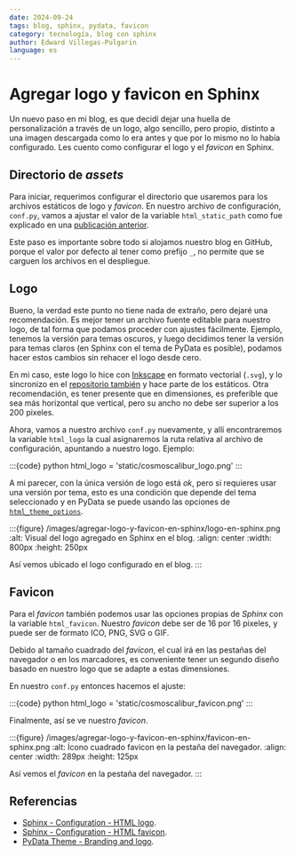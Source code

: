 ```yaml
---
date: 2024-09-24
tags: blog, sphinx, pydata, favicon
category: tecnología, blog con sphinx
author: Edward Villegas-Pulgarin
language: es
---
```


# Agregar logo y favicon en Sphinx

Un nuevo paso en mi blog, es que decidí dejar una huella de personalización a
través de un logo, algo sencillo, pero propio, distinto a una imagen descargada
como lo era antes y que por lo mismo no lo había configurado. Les cuento como
configurar el logo y el _favicon_ en Sphinx.


## Directorio de _assets_

Para iniciar, requerimos configurar el directorio que usaremos para los archivos
estáticos de logo y _favicon_. En nuestro archivo de configuración, `conf.py`,
vamos a ajustar el valor de la variable `html_static_path` como fue explicado en
una [publicación anterior](#sphinx-dir-setup).

Este paso es importante sobre todo si alojamos nuestro blog en GitHub, porque el
valor por defecto al tener como prefijo `_`, no permite que se carguen los archivos
en el despliegue.

## Logo

Bueno, la verdad este punto no tiene nada de extraño, pero dejaré una recomendación.
Es mejor tener un archivo fuente editable para nuestro logo, de tal forma que podamos
proceder con ajustes fácilmente. Ejemplo, tenemos la versión para temas oscuros, y luego
decidimos tener la versión para temas claros (en Sphinx con el tema de PyData es posible),
podamos hacer estos cambios sin rehacer el logo desde cero.

En mi caso, este logo lo hice con [Inkscape](https://inkscape.org/es/) en formato
vectorial (`.svg`), y lo sincronizo en el
[repositorio también](https://github.com/cosmoscalibur/cosmoscalibur.github.io/blob/master/static/logo/cosmoscalibur.svg)
y hace parte de los estáticos. Otra recomendación, es tener presente que en
dimensiones, es preferible que sea más horizontal que vertical, pero su ancho
no debe ser superior a los 200 pixeles.

Ahora, vamos a nuestro archivo `conf.py` nuevamente, y allí encontraremos la variable
`html_logo` la cual asignaremos la ruta relativa al archivo de configuración, apuntando
a nuestro logo. Ejemplo:

:::{code} python
html_logo = 'static/cosmoscalibur_logo.png'
:::

A mi parecer, con la única versión de logo está _ok_, pero si requieres usar una
versión por tema, esto es una condición que depende del tema seleccionado y en PyData
se puede usando las opciones de
[`html_theme_options`](https://pydata-sphinx-theme.readthedocs.io/en/stable/user_guide/branding.html#different-logos-for-light-and-dark-mode).

:::{figure} /images/agregar-logo-y-favicon-en-sphinx/logo-en-sphinx.png
   :alt: Visual del logo agregado en Sphinx en el blog.
   :align: center
   :width: 800px
   :height: 250px

   Así vemos ubicado el logo configurado en el blog.
:::


## Favicon

Para el _favicon_ también podemos usar las opciones propias de _Sphinx_ con la
variable `html_favicon`. Nuestro _favicon_ debe ser de 16 por 16 pixeles, y puede
ser de formato ICO, PNG, SVG o GIF.

Debido al tamaño cuadrado del _favicon_, el cual irá en las pestañas del navegador
o en los marcadores, es conveniente tener un segundo diseño basado en nuestro logo
que se adapte a estas dimensiones.

En nuestro `conf.py` entonces hacemos el ajuste:

:::{code} python
html_logo = 'static/cosmoscalibur_favicon.png'
:::

Finalmente, así se ve nuestro _favicon_.

:::{figure} /images/agregar-logo-y-favicon-en-sphinx/favicon-en-sphinx.png
   :alt: Ícono cuadrado favicon en la pestaña del navegador.
   :align: center
   :width: 289px
   :height: 125px

   Así vemos el _favicon_ en la pestaña del navegador.
:::


## Referencias

- [Sphinx - Configuration - HTML logo](https://www.sphinx-doc.org/en/master/usage/configuration.html#confval-html_logo).
- [Sphinx - Configuration - HTML favicon](https://www.sphinx-doc.org/en/master/usage/configuration.html#confval-html_favicon).
- [PyData Theme - Branding and logo](https://pydata-sphinx-theme.readthedocs.io/en/stable/user_guide/branding.html).

